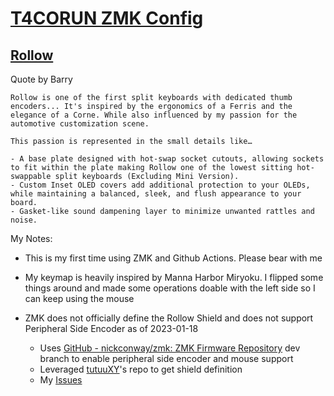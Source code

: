 # [T4CORUN ZMK Config](https://github.com/T4CORUN/zmk-config)

## [Rollow](https://www.barbellboards.com/product/rollow)

Quote by Barry

```text
Rollow is one of the first split keyboards with dedicated thumb encoders... It's inspired by the ergonomics of a Ferris and the elegance of a Corne. While also influenced by my passion for the automotive customization scene.

This passion is represented in the small details like…

- A base plate designed with hot-swap socket cutouts, allowing sockets to fit within the plate making Rollow one of the lowest sitting hot-swappable split keyboards (Excluding Mini Version).
- Custom Inset OLED covers add additional protection to your OLEDs, while maintaining a balanced, sleek, and flush appearance to your board.
- Gasket-like sound dampening layer to minimize unwanted rattles and noise.
```

My Notes:

- This is my first time using ZMK and Github Actions. Please bear with me
- My keymap is heavily inspired by Manna Harbor Miryoku. I flipped some things around and made some operations doable with the left side so I can keep using the mouse

- ZMK does not officially define the Rollow Shield and does not support Peripheral Side Encoder as of 2023-01-18
  - Uses [GitHub - nickconway/zmk: ZMK Firmware Repository](https://github.com/nickconway/zmk) dev branch to enable peripheral side encoder and mouse support
  - Leveraged [tutuuXY](https://github.com/TutuuXY/zmk-config)'s repo to get shield definition
  - My [Issues](https://github.com/T4CORUN/zmk-config/issues)

